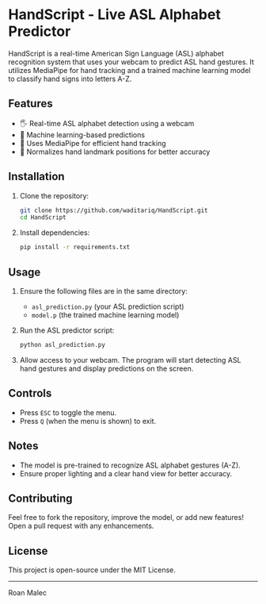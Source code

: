 # HandScript - Live ASL Alphabet Predictor

HandScript is a real-time American Sign Language (ASL) alphabet recognition system that uses your webcam to predict ASL hand gestures. It utilizes MediaPipe for hand tracking and a trained machine learning model to classify hand signs into letters A-Z.

## Features
- 🖐️ Real-time ASL alphabet detection using a webcam
- 🧠 Machine learning-based predictions
- 🎥 Uses MediaPipe for efficient hand tracking
- 📏 Normalizes hand landmark positions for better accuracy

## Installation

1. Clone the repository:
   ```bash
   git clone https://github.com/waditariq/HandScript.git
   cd HandScript
   ```

2. Install dependencies:
   ```bash
   pip install -r requirements.txt
   ```

## Usage

1. Ensure the following files are in the same directory:
   - `asl_prediction.py` (your ASL prediction script)
   - `model.p` (the trained machine learning model)

2. Run the ASL predictor script:
   ```bash
   python asl_prediction.py
   ```

3. Allow access to your webcam. The program will start detecting ASL hand gestures and display predictions on the screen.

## Controls
- Press `ESC` to toggle the menu.
- Press `Q` (when the menu is shown) to exit.

## Notes
- The model is pre-trained to recognize ASL alphabet gestures (A-Z).
- Ensure proper lighting and a clear hand view for better accuracy.

## Contributing
Feel free to fork the repository, improve the model, or add new features! Open a pull request with any enhancements.

## License
This project is open-source under the MIT License.

---
Roan Malec

